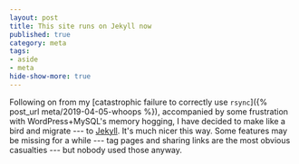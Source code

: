 ```yaml
---
layout: post
title: This site runs on Jekyll now
published: true
category: meta
tags:
- aside
- meta
hide-show-more: true
---
```


Following on from my [catastrophic failure to correctly use
`rsync`]({% post_url meta/2019-04-05-whoops %}),
accompanied by some frustration with WordPress+MySQL's memory hogging,
I have decided to make like a bird and migrate ---
to [Jekyll](https://jekyllrb.com/).
It's much nicer this way.
Some features may be missing for a while ---
tag pages and sharing links are the most obvious casualties ---
but nobody used those anyway.
